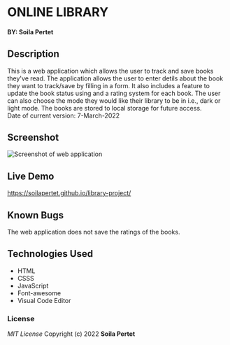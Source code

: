 # ONLINE LIBRARY

#### BY: Soila Pertet

## Description
This is a web application which allows the user to track and save books they've read. The application allows the user to enter detils about the book they want
to track/save by filling in a form. It also includes a feature to update the book status using and a rating system for each book. The user can also choose the mode 
they would like their library to be in i.e., dark or light mode. The books are stored to local storage for future access.
<br>
Date of current version: 7-March-2022

## Screenshot
<img src="https://zippyimage.com/images/2022/03/07/6906b201108f60766bc3365021cc7a5d.png" alt="Screenshot of web application"> 

## Live Demo
https://soilapertet.github.io/library-project/

## Known Bugs
The web application does not save the ratings of the books.

## Technologies Used
* HTML
* CSSS
* JavaScript
* Font-awesome
* Visual Code Editor

### License
*MIT License*
Copyright (c) 2022 **Soila Pertet**
